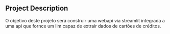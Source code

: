 ## Project Description
O objetivo deste projeto será construir uma webapi via streamlit integrada a uma api que fornce um llm capaz de extrair dados de cartões de créditos.
